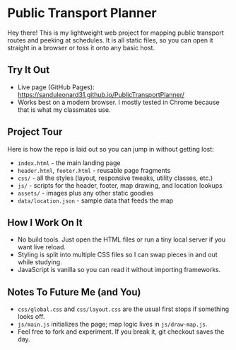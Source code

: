 # Public Transport Planner

Hey there! This is my lightweight web project for mapping public transport routes and peeking at schedules. It is all static files, so you can open it straight in a browser or toss it onto any basic host.

## Try It Out

- Live page (GitHub Pages): https://sanduleonard31.github.io/PublicTransportPlanner/
- Works best on a modern browser. I mostly tested in Chrome because that is what my classmates use.

## Project Tour

Here is how the repo is laid out so you can jump in without getting lost:

- `index.html` - the main landing page
- `header.html`, `footer.html` - reusable page fragments
- `css/` - all the styles (layout, responsive tweaks, utility classes, etc.)
- `js/` - scripts for the header, footer, map drawing, and location lookups
- `assets/` - images plus any other static goodies
- `data/location.json` - sample data that feeds the map

## How I Work On It

- No build tools. Just open the HTML files or run a tiny local server if you want live reload.
- Styling is split into multiple CSS files so I can swap pieces in and out while studying.
- JavaScript is vanilla so you can read it without importing frameworks.

## Notes To Future Me (and You)

- `css/global.css` and `css/layout.css` are the usual first stops if something looks off.
- `js/main.js` initializes the page; map logic lives in `js/draw-map.js`.
- Feel free to fork and experiment. If you break it, git checkout saves the day.

